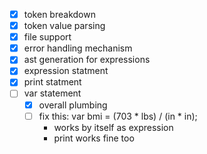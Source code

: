 - [x] token breakdown
- [x] token value parsing
- [x] file support
- [x] error handling mechanism
- [x] ast generation for expressions
- [x] expression statment
- [x] print statment
- [ ] var statement
    - [x] overall plumbing
    - [ ] fix this: var bmi = (703 * lbs) / (in * in);
        - works by itself as expression
        - print works fine too
